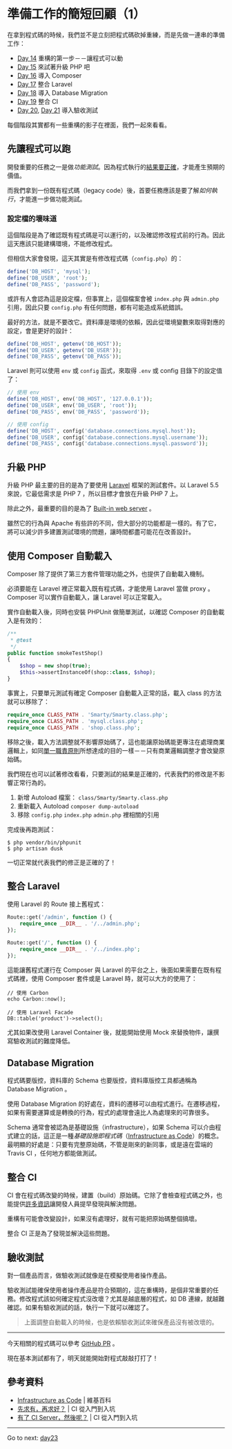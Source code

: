 # 準備工作的簡短回顧（1）

在拿到程式碼的時候，我們並不是立刻把程式碼砍掉重練，而是先做一連串的準備工作：

* [Day 14][] 重構的第一步－－讓程式可以動
* [Day 15][] 來試著升級 PHP 吧
* [Day 16][] 導入 Composer
* [Day 17][] 整合 Laravel
* [Day 18][] 導入 Database Migration
* [Day 19][] 整合 CI
* [Day 20][], [Day 21][] 導入驗收測試

每個階段其實都有一些重構的影子在裡面，我們一起來看看。

## 先讓程式可以跑

開發重要的任務之一是做*功能測試*。因為程式執行的[結果要正確][先求有，再求好？]，才能產生預期的價值。

而我們拿到一份既有程式碼（legacy code）後，首要任務應該是要了解*如何執行*，才能進一步做功能測試。

### 設定檔的壞味道

這個階段是為了確認既有程式碼是可以運行的，以及確認修改程式前的行為。因此這天應該只能建構環境，不能修改程式。

但相信大家會發現，這天其實是有修改程式碼（`config.php`）的：

```php
define('DB_HOST', 'mysql');
define('DB_USER', 'root');
define('DB_PASS', 'password');
```

或許有人會認為這是設定檔，但事實上，這個檔案會被 `index.php` 與 `admin.php` 引用，因此只要 `config.php` 有任何問題，都有可能造成系統錯誤。

最好的方法，就是不要改它。資料庫是環境的依賴，因此從環境變數來取得對應的設定，會是更好的設計：

```php
define('DB_HOST', getenv('DB_HOST'));
define('DB_USER', getenv('DB_USER'));
define('DB_PASS', getenv('DB_PASS'));
```

Laravel 則可以使用 `env` 或 `config` 函式，來取得 `.env` 或 config 目錄下的設定值了：

```php
// 使用 env
define('DB_HOST', env('DB_HOST', '127.0.0.1'));
define('DB_USER', env('DB_USER', 'root'));
define('DB_PASS', env('DB_PASS', 'password'));

// 使用 config
define('DB_HOST', config('database.connections.mysql.host'));
define('DB_USER', config('database.connections.mysql.username'));
define('DB_PASS', config('database.connections.mysql.password'));
```

## 升級 PHP

升級 PHP 最主要的目的是為了要使用 [Laravel](https://laravel.com/) 框架的測試套件。以 Laravel 5.5 來說，它最低需求是 PHP 7 ，所以目標才會放在升級 PHP 7 上。

除此之外，最重要的目的是為了 [Built-in web server](http://php.net/manual/en/features.commandline.webserver.php) 。

雖然它的行為與 Apache 有些許的不同，但大部分的功能都是一樣的。有了它，將可以減少許多建置測試環境的問題，讓時間都盡可能花在改善設計。

## 使用 Composer 自動載入

Composer 除了提供了第三方套件管理功能之外，也提供了自動載入機制。

必須要能在 Laravel 裡正常載入既有程式碼，才能使用 Laravel 當做 proxy 。 Composer 可以實作自動載入，讓 Laravel 可以正常載入。

實作自動載入後，同時也安裝 PHPUnit 做簡單測試，以確認 Composer 的自動載入是有效的：

```php
/**
 * @test
 */
public function smokeTestShop()
{
    $shop = new shop(true);
    $this->assertInstanceOf(shop::class, $shop);
}
```

事實上，只要單元測試有確定 Composer 自動載入正常的話，載入 class 的方法就可以移除了：

```php
require_once CLASS_PATH . 'Smarty/Smarty.class.php';
require_once CLASS_PATH . 'mysql.class.php';
require_once CLASS_PATH . 'shop.class.php';
```

移除之後，載入方法調整就不影響原始碼了，這也能讓原始碼能更專注在處理商業邏輯上，如同[單一職責原則][Day 7]所想達成的目的一樣－－只有商業邏輯調整才會改變原始碼。

我們現在也可以試著修改看看，只要測試的結果是正確的，代表我們的修改是不影響正常行為的。

1. 新增 Autoload 檔案： `class/Smarty/Smarty.class.php`
2. 重新載入 Autoload `composer dump-autoload`
3. 移除 `config.php` `index.php` `admin.php` 裡相關的引用

完成後再跑測試：

```
$ php vendor/bin/phpunit
$ php artisan dusk
```

一切正常就代表我們的修正是正確的了！

## 整合 Laravel

使用 Laravel 的 Route 接上舊程式：

```php
Route::get('/admin', function () {
    require_once __DIR__ . '/../admin.php';
});

Route::get('/', function () {
    require_once __DIR__ . '/../index.php';
});
```

這能讓舊程式運行在 Composer 與 Laravel 的平台之上，後面如果需要在既有程式碼裡，使用 Composer 套件或是 Laravel 時，就可以大方的使用了：

```
// 使用 Carbon
echo Carbon::now();

// 使用 Laravel Facade
DB::table('product')->select();
```

尤其如果改使用 Laravel Container 後，就能開始使用 Mock 來替換物件，讓撰寫驗收測試的難度降低。

## Database Migration

程式碼要版控，資料庫的 Schema 也要版控，資料庫版控工具都通稱為 Database Migration 。

使用 Database Migration 的好處在，資料的遷移可以由程式進行。在遷移過程，如果有需要運算或是轉換的行為，程式的處理會遠比人為處理來的可靠很多。

Schema 通常會被認為是基礎設施（infrastructure），如果 Schema 可以介由程式建立的話，這正是一種*基礎設施即程式碼*（[Infrastructure as Code][]）的概念。最明顯的好處是：只要有完整原始碼，不管是剛來的新同事，或是遠在雲端的 Travis CI ，任何地方都能做測試。

## 整合 CI

CI 會在程式碼改變的時候，建置（build）原始碼。它除了會檢查程式碼之外，也能提供[許多資訊][有了 CI Server，然後呢？]讓開發人員提早發現與解決問題。

重構有可能會改變設計，如果沒有處理好，就有可能把原始碼整個搞壞。

整合 CI 正是為了發現並解決這些問題。

## 驗收測試

對一個產品而言，做驗收測試就像是在模擬使用者操作產品。

驗收測試能確保使用者操作產品是符合預期的，這在重構時，是個非常重要的任務。修改程式該如何確定程式沒改壞？尤其是越底層的程式，如 DB 連線，就越難確認。如果有驗收測試的話，執行一下就可以確認了。

> 上面調整自動載入的時候，也是依賴驗收測試來確保產品沒有被改壞的。

---

今天相關的程式碼可以參考 [GitHub PR](https://github.com/MilesChou/book-refactoring-30-days/pull/10) 。

現在基本測試都有了，明天就能開始對程式敲敲打打了！

## 參考資料

* [Infrastructure as Code][] | 維基百科
* [先求有，再求好？][] | CI 從入門到入坑
* [有了 CI Server，然後呢？][] | CI 從入門到入坑

[Infrastructure as Code]: https://en.wikipedia.org/wiki/Infrastructure_as_Code
[先求有，再求好？]: https://github.com/MilesChou/book-intro-of-ci/blob/release/docs/day04.md
[有了 CI Server，然後呢？]: https://github.com/MilesChou/book-intro-of-ci/blob/release/docs/day29.md
[Day 7]: /docs/day07.md
[Day 14]: /docs/day14.md
[Day 15]: /docs/day15.md
[Day 16]: /docs/day16.md
[Day 17]: /docs/day17.md
[Day 18]: /docs/day18.md
[Day 19]: /docs/day19.md
[Day 20]: /docs/day20.md
[Day 21]: /docs/day21.md

* * *
Go to next:
[day23](./day23.md)